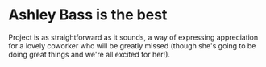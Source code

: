 # Ashley Bass is the best

Project is as straightforward as it sounds, a way of expressing appreciation for a lovely coworker who will be greatly missed (though she's going to be doing great things and we're all excited for her!).
